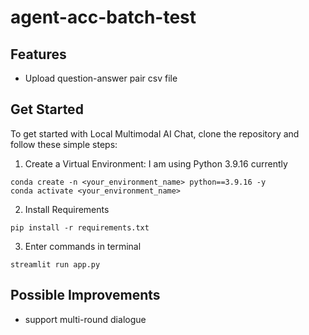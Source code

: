 # agent-acc-batch-test
## Features
* Upload question-answer pair csv file

## Get Started
To get started with Local Multimodal AI Chat, clone the repository and follow these simple steps:

1. Create a Virtual Environment: I am using Python 3.9.16 currently
```shell
conda create -n <your_environment_name> python==3.9.16 -y
conda activate <your_environment_name>
```

2. Install Requirements
```shell
pip install -r requirements.txt
```

3. Enter commands in terminal
```shell
streamlit run app.py
```

## Possible Improvements
* support multi-round dialogue